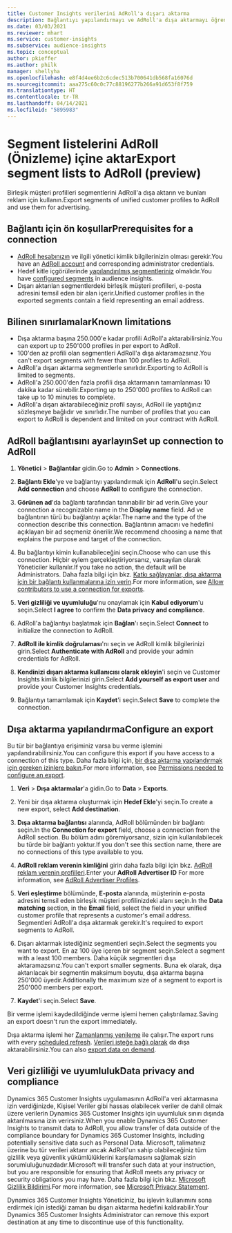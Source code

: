```yaml
---
title: Customer Insights verilerini AdRoll'a dışarı aktarma
description: Bağlantıyı yapılandırmayı ve AdRoll'a dışa aktarmayı öğrenin.
ms.date: 03/03/2021
ms.reviewer: mhart
ms.service: customer-insights
ms.subservice: audience-insights
ms.topic: conceptual
author: pkieffer
ms.author: philk
manager: shellyha
ms.openlocfilehash: e8f4d4ee6b2c6cdec513b700641db568fa16076d
ms.sourcegitcommit: aaa275c60c0c77c88196277b266a91d653f8f759
ms.translationtype: HT
ms.contentlocale: tr-TR
ms.lasthandoff: 04/14/2021
ms.locfileid: "5895983"
---
```

# <a name="export-segment-lists-to-adroll-preview"></a><span data-ttu-id="77360-103">Segment listelerini AdRoll (Önizleme) içine aktar</span><span class="sxs-lookup"><span data-stu-id="77360-103">Export segment lists to AdRoll (preview)</span></span>

<span data-ttu-id="77360-104">Birleşik müşteri profilleri segmentlerini AdRoll'a dışa aktarın ve bunları reklam için kullanın.</span><span class="sxs-lookup"><span data-stu-id="77360-104">Export segments of unified customer profiles to AdRoll and use them for advertising.</span></span> 

## <a name="prerequisites-for-a-connection"></a><span data-ttu-id="77360-105">Bağlantı için ön koşullar</span><span class="sxs-lookup"><span data-stu-id="77360-105">Prerequisites for a connection</span></span>

-   <span data-ttu-id="77360-106">[AdRoll hesabınızın](https://www.adroll.com/) ve ilgili yönetici kimlik bilgilerinizin olması gerekir.</span><span class="sxs-lookup"><span data-stu-id="77360-106">You have an [AdRoll account](https://www.adroll.com/) and corresponding administrator credentials.</span></span>
-   <span data-ttu-id="77360-107">Hedef kitle içgörülerinde [yapılandırılmış segmentleriniz](segments.md) olmalıdır.</span><span class="sxs-lookup"><span data-stu-id="77360-107">You have [configured segments](segments.md) in audience insights.</span></span>
-   <span data-ttu-id="77360-108">Dışarı aktarılan segmentlerdeki birleşik müşteri profilleri, e-posta adresini temsil eden bir alan içerir.</span><span class="sxs-lookup"><span data-stu-id="77360-108">Unified customer profiles in the exported segments contain a field representing an email address.</span></span>

## <a name="known-limitations"></a><span data-ttu-id="77360-109">Bilinen sınırlamalar</span><span class="sxs-lookup"><span data-stu-id="77360-109">Known limitations</span></span>

- <span data-ttu-id="77360-110">Dışa aktarma başına 250.000'e kadar profili AdRoll'a aktarabilirsiniz.</span><span class="sxs-lookup"><span data-stu-id="77360-110">You can export up to 250'000 profiles in per export to AdRoll.</span></span>
- <span data-ttu-id="77360-111">100'den az profili olan segmentleri AdRoll'a dışa aktaramazsınız.</span><span class="sxs-lookup"><span data-stu-id="77360-111">You can't export segments with fewer than 100 profiles to AdRoll.</span></span> 
- <span data-ttu-id="77360-112">AdRoll'a dışarı aktarma segmentlerle sınırlıdır.</span><span class="sxs-lookup"><span data-stu-id="77360-112">Exporting to AdRoll is limited to segments.</span></span>
- <span data-ttu-id="77360-113">AdRoll'a 250.000'den fazla profili dışa aktarmanın tamamlanması 10 dakika kadar sürebilir.</span><span class="sxs-lookup"><span data-stu-id="77360-113">Exporting up to 250'000 profiles to AdRoll can take up to 10 minutes to complete.</span></span> 
- <span data-ttu-id="77360-114">AdRoll'a dışarı aktarabileceğiniz profil sayısı, AdRoll ile yaptığınız sözleşmeye bağlıdır ve sınırlıdır.</span><span class="sxs-lookup"><span data-stu-id="77360-114">The number of profiles that you can export to AdRoll is dependent and limited on your contract with AdRoll.</span></span>

## <a name="set-up-connection-to-adroll"></a><span data-ttu-id="77360-115">AdRoll bağlantısını ayarlayın</span><span class="sxs-lookup"><span data-stu-id="77360-115">Set up connection to AdRoll</span></span>

1. <span data-ttu-id="77360-116">**Yönetici** > **Bağlantılar** gidin.</span><span class="sxs-lookup"><span data-stu-id="77360-116">Go to **Admin** > **Connections**.</span></span>

1. <span data-ttu-id="77360-117">**Bağlantı Ekle**'ye ve bağlantıyı yapılandırmak için **AdRoll**'u seçin.</span><span class="sxs-lookup"><span data-stu-id="77360-117">Select **Add connection** and choose **AdRoll** to configure the connection.</span></span>

1. <span data-ttu-id="77360-118">**Görünen ad**'da bağlantı tarafından tanınabilir bir ad verin.</span><span class="sxs-lookup"><span data-stu-id="77360-118">Give your connection a recognizable name in the **Display name** field.</span></span> <span data-ttu-id="77360-119">Ad ve bağlantının türü bu bağlantıyı açıklar.</span><span class="sxs-lookup"><span data-stu-id="77360-119">The name and the type of the connection describe this connection.</span></span> <span data-ttu-id="77360-120">Bağlantının amacını ve hedefini açıklayan bir ad seçmeniz önerilir.</span><span class="sxs-lookup"><span data-stu-id="77360-120">We recommend choosing a name that explains the purpose and target of the connection.</span></span>

1. <span data-ttu-id="77360-121">Bu bağlantıyı kimin kullanabileceğini seçin.</span><span class="sxs-lookup"><span data-stu-id="77360-121">Choose who can use this connection.</span></span> <span data-ttu-id="77360-122">Hiçbir eylem gerçekleştiriyorsanız, varsayılan olarak Yöneticiler kullanılır.</span><span class="sxs-lookup"><span data-stu-id="77360-122">If you take no action, the default will be Administrators.</span></span> <span data-ttu-id="77360-123">Daha fazla bilgi için bkz. [Katkı sağlayanlar, dışa aktarma için bir bağlantı kullanmalarına izin verin](connections.md#allow-contributors-to-use-a-connection-for-exports).</span><span class="sxs-lookup"><span data-stu-id="77360-123">For more information, see [Allow contributors to use a connection for exports](connections.md#allow-contributors-to-use-a-connection-for-exports).</span></span>

1. <span data-ttu-id="77360-124">**Veri gizliliği ve uyumluluğu**'nu onaylamak için **Kabul ediyorum**'u seçin.</span><span class="sxs-lookup"><span data-stu-id="77360-124">Select **I agree** to confirm the **Data privacy and compliance**.</span></span>

1. <span data-ttu-id="77360-125">AdRoll'a bağlantıyı başlatmak için **Bağlan**'ı seçin.</span><span class="sxs-lookup"><span data-stu-id="77360-125">Select **Connect** to initialize the connection to AdRoll.</span></span>

1. <span data-ttu-id="77360-126">**AdRoll ile kimlik doğrulaması**'nı seçin ve AdRoll kimlik bilgilerinizi girin.</span><span class="sxs-lookup"><span data-stu-id="77360-126">Select **Authenticate with AdRoll** and provide your admin credentials for AdRoll.</span></span> 

1. <span data-ttu-id="77360-127">**Kendinizi dışarı aktarma kullanıcısı olarak ekleyin**'i seçin ve Customer Insights kimlik bilgilerinizi girin.</span><span class="sxs-lookup"><span data-stu-id="77360-127">Select **Add yourself as export user** and provide your Customer Insights credentials.</span></span>

1. <span data-ttu-id="77360-128">Bağlantıyı tamamlamak için **Kaydet**'i seçin.</span><span class="sxs-lookup"><span data-stu-id="77360-128">Select **Save** to complete the connection.</span></span>

## <a name="configure-an-export"></a><span data-ttu-id="77360-129">Dışa aktarma yapılandırma</span><span class="sxs-lookup"><span data-stu-id="77360-129">Configure an export</span></span>

<span data-ttu-id="77360-130">Bu tür bir bağlantıya erişiminiz varsa bu verme işlemini yapılandırabilirsiniz.</span><span class="sxs-lookup"><span data-stu-id="77360-130">You can configure this export if you have access to a connection of this type.</span></span> <span data-ttu-id="77360-131">Daha fazla bilgi için, [bir dışa aktarma yapılandırmak için gereken izinlere bakın](export-destinations.md#set-up-a-new-export).</span><span class="sxs-lookup"><span data-stu-id="77360-131">For more information, see [Permissions needed to configure an export](export-destinations.md#set-up-a-new-export).</span></span>

1. <span data-ttu-id="77360-132">**Veri** > **Dışa aktarmalar**'a gidin.</span><span class="sxs-lookup"><span data-stu-id="77360-132">Go to **Data** > **Exports**.</span></span>

1. <span data-ttu-id="77360-133">Yeni bir dışa aktarma oluşturmak için **Hedef Ekle**'yi seçin.</span><span class="sxs-lookup"><span data-stu-id="77360-133">To create a new export, select **Add destination**.</span></span>

1. <span data-ttu-id="77360-134">**Dışa aktarma bağlantısı** alanında, AdRoll bölümünden bir bağlantı seçin.</span><span class="sxs-lookup"><span data-stu-id="77360-134">In the **Connection for export** field, choose a connection from the AdRoll section.</span></span> <span data-ttu-id="77360-135">Bu bölüm adını göremiyorsanız, sizin için kullanılabilecek bu türde bir bağlantı yoktur.</span><span class="sxs-lookup"><span data-stu-id="77360-135">If you don't see this section name, there are no connections of this type available to you.</span></span>

1. <span data-ttu-id="77360-136">**AdRoll reklam verenin kimliğini** girin daha fazla bilgi için bkz. [AdRoll reklam verenin profilleri](https://help.adroll.com/hc/articles/212011838-Advertiser-Profiles).</span><span class="sxs-lookup"><span data-stu-id="77360-136">Enter your **AdRoll Advertiser ID** For more information, see [AdRoll Advertiser Profiles](https://help.adroll.com/hc/articles/212011838-Advertiser-Profiles).</span></span>

3. <span data-ttu-id="77360-137">**Veri eşleştirme** bölümünde, **E-posta** alanında, müşterinin e-posta adresini temsil eden birleşik müşteri profilinizdeki alanı seçin.</span><span class="sxs-lookup"><span data-stu-id="77360-137">In the **Data matching** section, in the **Email** field, select the field in your unified customer profile that represents a customer's email address.</span></span> <span data-ttu-id="77360-138">Segmentleri AdRoll'a dışa aktarmak gerekir.</span><span class="sxs-lookup"><span data-stu-id="77360-138">It's required to export segments to AdRoll.</span></span>

1. <span data-ttu-id="77360-139">Dışarı aktarmak istediğiniz segmentleri seçin.</span><span class="sxs-lookup"><span data-stu-id="77360-139">Select the segments you want to export.</span></span> <span data-ttu-id="77360-140">En az 100 üye içeren bir segment seçin.</span><span class="sxs-lookup"><span data-stu-id="77360-140">Select a segment with a least 100 members.</span></span> <span data-ttu-id="77360-141">Daha küçük segmentleri dışa aktaramazsınız.</span><span class="sxs-lookup"><span data-stu-id="77360-141">You can't export smaller segments.</span></span> <span data-ttu-id="77360-142">Buna ek olarak, dışa aktarılacak bir segmentin maksimum boyutu, dışa aktarma başına 250'000 üyedir.</span><span class="sxs-lookup"><span data-stu-id="77360-142">Additionally the maximum size of a segment to export is 250'000 members per export.</span></span> 

1. <span data-ttu-id="77360-143">**Kaydet**'i seçin.</span><span class="sxs-lookup"><span data-stu-id="77360-143">Select **Save**.</span></span>

<span data-ttu-id="77360-144">Bir verme işlemi kaydedildiğinde verme işlemi hemen çalıştırılamaz.</span><span class="sxs-lookup"><span data-stu-id="77360-144">Saving an export doesn't run the export immediately.</span></span>

<span data-ttu-id="77360-145">Dışa aktarma işlemi her [Zamanlanmış yenileme](system.md#schedule-tab) ile çalışır.</span><span class="sxs-lookup"><span data-stu-id="77360-145">The export runs with every [scheduled refresh](system.md#schedule-tab).</span></span> <span data-ttu-id="77360-146">[Verileri isteğe bağlı olarak](export-destinations.md#run-exports-on-demand) da dışa aktarabilirsiniz.</span><span class="sxs-lookup"><span data-stu-id="77360-146">You can also [export data on demand](export-destinations.md#run-exports-on-demand).</span></span> 


## <a name="data-privacy-and-compliance"></a><span data-ttu-id="77360-147">Veri gizliliği ve uyumluluk</span><span class="sxs-lookup"><span data-stu-id="77360-147">Data privacy and compliance</span></span>

<span data-ttu-id="77360-148">Dynamics 365 Customer Insights uygulamasının AdRoll'a veri aktarmasına izin verdiğinizde, Kişisel Veriler gibi hassas olabilecek veriler de dahil olmak üzere verilerin Dynamics 365 Customer Insights için uyumluluk sınırı dışında aktarılmasına izin verirsiniz.</span><span class="sxs-lookup"><span data-stu-id="77360-148">When you enable Dynamics 365 Customer Insights to transmit data to AdRoll, you allow transfer of data outside of the compliance boundary for Dynamics 365 Customer Insights, including potentially sensitive data such as Personal Data.</span></span> <span data-ttu-id="77360-149">Microsoft, talimatınız üzerine bu tür verileri aktarır ancak AdRoll'un sahip olabileceğiniz tüm gizlilik veya güvenlik yükümlülüklerini karşılamasını sağlamak sizin sorumluluğunuzdadır.</span><span class="sxs-lookup"><span data-stu-id="77360-149">Microsoft will transfer such data at your instruction, but you are responsible for ensuring that AdRoll meets any privacy or security obligations you may have.</span></span> <span data-ttu-id="77360-150">Daha fazla bilgi için bkz. [Microsoft Gizlilik Bildirimi](https://go.microsoft.com/fwlink/?linkid=396732).</span><span class="sxs-lookup"><span data-stu-id="77360-150">For more information, see [Microsoft Privacy Statement](https://go.microsoft.com/fwlink/?linkid=396732).</span></span>

<span data-ttu-id="77360-151">Dynamics 365 Customer Insights Yöneticiniz, bu işlevin kullanımını sona erdirmek için istediği zaman bu dışarı aktarma hedefini kaldırabilir.</span><span class="sxs-lookup"><span data-stu-id="77360-151">Your Dynamics 365 Customer Insights Administrator can remove this export destination at any time to discontinue use of this functionality.</span></span>
